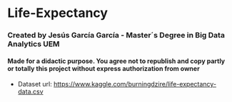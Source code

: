 # Life-Expectancy
### Created by Jesús García García - Master´s Degree in Big Data Analytics UEM
#### Made for a didactic purpose. You agree not to republish and copy partly or totally this project without express authorization from owner
* Dataset url: https://www.kaggle.com/burningdzire/life-expectancy-data.csv 
